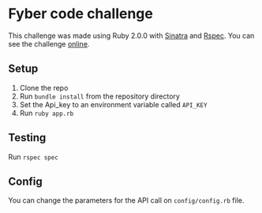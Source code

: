 Fyber code challenge
=====
  This challenge was made using Ruby 2.0.0 with [Sinatra](http://www.sinatrarb.com/) and
[Rspec](http://rspec.info/). You can see the challenge
[online](http://fyber.herokuapp.com/).

Setup
-----
  1. Clone the repo
  2. Run `bundle install` from the repository directory
  3. Set the Api_key to an environment variable called `API_KEY`
  4. Run `ruby app.rb`

Testing
-------
  Run `rspec spec`

Config
-------
  You can change the parameters for the API call on `config/config.rb` file.

